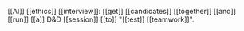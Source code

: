 [[AI]] [[ethics]] [[interview]]: [[get]] [[candidates]] [[together]] [[and]] [[run]] [[a]] D&D [[session]] [[to]] "[[test]] [[teamwork]]". 